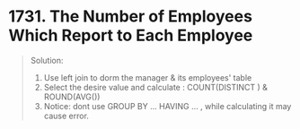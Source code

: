 # 1731. The Number of Employees Which Report to Each Employee
> Solution: 
> 1. Use left join to dorm the manager & its employees' table
> 2. Select the desire value and calculate : COUNT(DISTINCT ) & ROUND(AVG())
> 3. Notice: dont use GROUP BY ... HAVING ... , while calculating it may cause error.